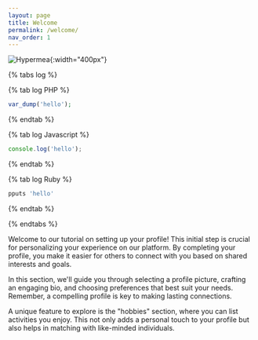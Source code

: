 ```yaml
---
layout: page
title: Welcome
permalink: /welcome/
nav_order: 1
---
```

<link rel="stylesheet" href="{{ '/assets/css/tab-styles.css' | relative_url }}">

![Hypermea](/assets/img/hypermea.png){:width="400px"}


{% tabs log %}

{% tab log PHP %}
```php
var_dump('hello');
```
{% endtab %}

{% tab log Javascript %}
```javascript
console.log('hello');
```
{% endtab %}

{% tab log Ruby %}
```javascript
pputs 'hello'
```
{% endtab %}

{% endtabs %}

<script src="{{ '/assets/js/tabs.js' | relative_url }}"></script>


Welcome to our tutorial on setting up your profile! This initial step is crucial for personalizing your experience on our platform. By completing your profile, you make it easier for others to connect with you based on shared interests and goals.

In this section, we'll guide you through selecting a profile picture, crafting an engaging bio, and choosing preferences that best suit your needs. Remember, a compelling profile is key to making lasting connections.

A unique feature to explore is the "hobbies" section, where you can list activities you enjoy. This not only adds a personal touch to your profile but also helps in matching with like-minded individuals.
